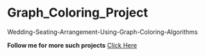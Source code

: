# Graph_Coloring_Project

Wedding-Seating-Arrangement-Using-Graph-Coloring-Algorithms 


**Follow me for more such projects** [Click Here](https://github.com/scmishra-cse)

